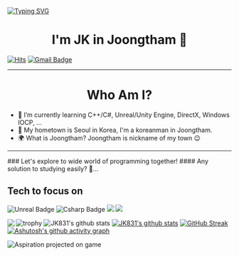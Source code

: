 [![Typing SVG](https://readme-typing-svg.herokuapp.com?color=%2300F706&size=30&duration=2500&vCenter=true&lines=Welcome+to+my+github)](https://git.io/typing-svg)
# <center>I'm JK in Joongtham 👋</center>
[![Hits](https://hits.seeyoufarm.com/api/count/incr/badge.svg?url=https%3A%2F%2Fgithub.com%2Fgjbae1212%2Fhit-counter&count_bg=%233FD1FF&title_bg=%23FF9744&icon=&icon_color=%2399FF3A&title=hits&edge_flat=false)](https://github.com/JK831)
[![Gmail Badge](https://img.shields.io/badge/Gmail-D14836?style=flat&logo=Gmail&logoColor=white)](mailto:rhe9788@gmail.com)
<hr>

# <center>Who Am I?</center>
- 🌱 I’m currently learning C++/C#, Unreal/Unity Engine, DirectX, Windows IOCP, ...
- 🚅 My hometown is Seoul in Korea, I'm a koreanman in Joongtham. 
- 🌍 What is Joongtham? Joongtham is nickname of my town 😉
<hr>
### Let's explore to wide world of programming together!
#### Any solution to studying easily? 🤔...


## Tech to focus on
![Unreal Badge](https://img.shields.io/badge/Unreal-0E1128?style=flat&logo=UnrealEngine&logoColor=white)
![Csharp Badge](https://img.shields.io/badge/C#-white?style=flat&logo=csharp&logoColor=239120)
<img src="https://img.shields.io/badge/Unity-black?style=flat&logo=Unity&logoColor=FFFFFF"/>
<img src="https://img.shields.io/badge/C++-00599C?style=flat&logo=C++&logoColor=white"/>

![trophy](https://github-profile-trophy.vercel.app/?username=JK831)
![JK831's github stats](https://github-readme-stats.vercel.app/api?username=JK831&show_icons=true&theme=dark)
[![JK831's github stats](https://github-readme-stats.vercel.app/api/top-langs/?username=JK831&show_icons=true&hide_border=true&title_color=00EEFF&text_color=FFFFFF&bg_color=000000&icon_color=004386&layout=compact)](https://github.com/JK831)
<img align='left' src="http://mazassumnida.wtf/api/v2/generate_badge?boj=rhe9788">
[![GitHub Streak](https://github-readme-streak-stats.herokuapp.com/?user=JK831&theme=dark)](https://git.io/streak-stats)
[![Ashutosh's github activity graph](https://activity-graph.herokuapp.com/graph?username=JK831&theme=react-dark)](https://github.com/ashutosh00710/github-readme-activity-graph)

![Aspiration projected on game](https://drive.google.com/uc?id=1Vr_pfKILF2iESkfNE7qvwNAM12cvlaMP)
<!--
**JK831/JK831** is a ✨ _special_ ✨ repository because its `README.md` (this file) appears on your GitHub profile.

Here are some ideas to get you started:

- 🔭 I’m currently working on ...
- 🌱 I’m currently learning ...
- 👯 I’m looking to collaborate on ...
- 🤔 I’m looking for help with ...
- 💬 Ask me about ...
- 📫 How to reach me: ...
- 😄 Pronouns: ...
- ⚡ Fun fact: ...
-->
